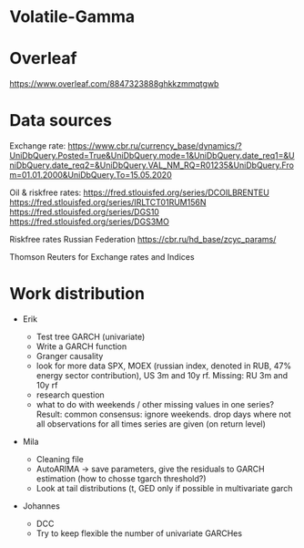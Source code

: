 # Volatile-Gamma

# Overleaf

https://www.overleaf.com/8847323888ghkkzmmqtgwb 


# Data sources
Exchange rate:
https://www.cbr.ru/currency_base/dynamics/?UniDbQuery.Posted=True&UniDbQuery.mode=1&UniDbQuery.date_req1=&UniDbQuery.date_req2=&UniDbQuery.VAL_NM_RQ=R01235&UniDbQuery.From=01.01.2000&UniDbQuery.To=15.05.2020

Oil & riskfree rates:
https://fred.stlouisfed.org/series/DCOILBRENTEU
https://fred.stlouisfed.org/series/IRLTCT01RUM156N
https://fred.stlouisfed.org/series/DGS10
https://fred.stlouisfed.org/series/DGS3MO

Riskfree rates Russian Federation
https://cbr.ru/hd_base/zcyc_params/

Thomson Reuters for Exchange rates and Indices 

# Work distribution
* Erik
  * Test tree GARCH (univariate)
  * Write a GARCH function
  * Granger causality
  * look for more data
	SPX, MOEX (russian index, denoted in RUB, 47% energy sector contribution), US 3m and 10y rf.
	Missing: RU 3m and 10y rf
  * research question
  * what to do with weekends / other missing values in one series? 
	Result: common consensus: ignore weekends. drop days where not all observations for all times series are given (on return level)

* Mila
  * Cleaning file
  * AutoARIMA -> save parameters, give the residuals to GARCH estimation (how to chosse tgarch threshold?)
  * Look at tail distributions (t, GED only if possible in multivariate garch
  
* Johannes
  * DCC
  * Try to keep flexible the number of univariate GARCHes
